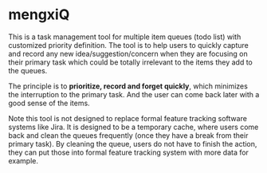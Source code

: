 # mengxiQ
This is a task management tool for multiple item queues (todo list) with customized priority definition. The tool is to help users to quickly capture and record any new idea/suggestion/concern when they are focusing on their primary task which could be totally irrelevant to the items they add to the queues.

The principle is to **prioritize, record and forget quickly**, which minimizes the interruption to the primary task. And the user can come back later with a good sense of the items.

Note this tool is not designed to replace formal feature tracking software systems like Jira. It is designed to be a temporary cache, where users come back and clean the queues frequently (once they have a break from their primary task). By cleaning the queue, users do not have to finish the action, they can put those into formal feature tracking system with more data for example.
